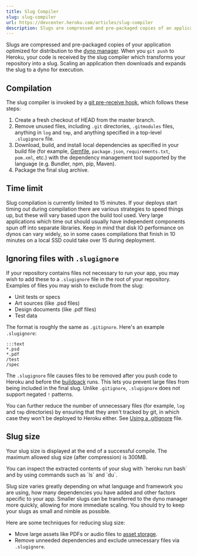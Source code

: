 ```yaml
---
title: Slug Compiler
slug: slug-compiler
url: https://devcenter.heroku.com/articles/slug-compiler
description: Slugs are compressed and pre-packaged copies of an application, optimized for distribution by the Heroku dyno manager. Minimize slug size with .slugignore
---
```


Slugs are compressed and pre-packaged copies of your application
optimized for distribution to the
[dyno manager](dynos#the-dyno-manager). When you `git push` to
Heroku, your code is received by the slug compiler which transforms
your repository into a slug. Scaling an application then downloads and
expands the slug to a dyno for execution.

## Compilation

The slug compiler is invoked by a
[git pre-receive hook](http://git-scm.com/book/en/Customizing-Git-Git-Hooks#Server-Side-Hooks),
which follows these steps:

1. Create a fresh checkout of HEAD from the master branch.
2. Remove unused files, including `.git` directories, `.gitmodules` files, anything in
`log` and `tmp`, and anything specified in a top-level `.slugignore`
file.
3. Download, build, and install local dependencies as specified in
your build file (for example,  [Gemfile](bundler), `package.json`,
`requirements.txt`,  `pom.xml`, etc.) with the dependency management
tool supported by the language (e.g. Bundler, npm, pip, Maven).
4. Package the final slug archive.

## Time limit

Slug compilation is currently limited to 15 minutes. If your deploys start timing out during compilation there are various strategies to speed things up, but these will vary based upon the build tool used. Very large applications which time out should usually have independent components spun off into separate libraries. Keep in mind that disk IO performance on dynos can vary widely, so in some cases compilations that finish in 10 minutes on a local SSD could take over 15 during deployment.

## Ignoring files with `.slugignore`

If your repository contains files not necessary to run your app, you
may wish to add these to a `.slugignore` file in the root of your
repository. Examples of files you may wish to exclude from the slug:

* Unit tests or specs
* Art sources (like .psd files)
* Design documents (like .pdf files)
* Test data

The format is roughly the same as `.gitignore`. Here's an example
`.slugignore`:

    :::text
    *.psd
    *.pdf
    /test
    /spec

The `.slugignore` file causes files to be removed after you push code
to Heroku and before the [buildpack](buildpacks) runs. This lets you
prevent large files from being included in the final slug. Unlike
`.gitignore`, `.slugignore` does not support negated `!` patterns.

You can further reduce the number of unnecessary files (for example,
`log` and `tmp` directories) by ensuring that they aren't tracked by
git, in which case they won't be deployed to Heroku either. See
[Using a .gitignore](gitignore) file. 

## Slug size

Your slug size is displayed at the end of a successful compile. The maximum allowed slug size (after compression) is 300MB.

<p class="callout" markdown="1">
You can inspect the extracted contents of your slug with `heroku run bash`
and by using commands such as `ls` and `du`.
</p>

Slug size varies greatly depending on what language and framework you are using, how many dependencies you have added and other factors specific to your app. Smaller slugs can be transferred to the dyno manager more quickly, allowing for more immediate scaling. You should try to keep your slugs as small and nimble as possible.

Here are some techniques for reducing slug size:

* Move large assets like PDFs or audio files to [asset storage](s3).
* Remove unneeded dependencies and exclude unnecessary files via
`.slugignore`.